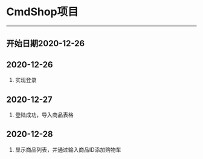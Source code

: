 # CmdShop项目

---
开始日期2020-12-26
---

## 2020-12-26
1. 实现登录
## 2020-12-27
1. 登陆成功，导入商品表格
## 2020-12-28
1. 显示商品列表，并通过输入商品ID添加购物车
